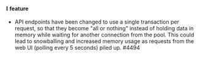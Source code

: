 #### <sub><sup><a name="v525-note-1">:link:</a></sup></sub> feature

* API endpoints have been changed to use a single transaction per request, so that they become "all or nothing" instead of holding data in memory while waiting for another connection from the pool. This could lead to snowballing and increased memory usage as requests from the web UI (polling every 5 seconds) piled up. #4494

